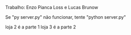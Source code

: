Trabalho: Enzo Pianca Loss e Lucas Brunow

Se "py server.py" não funcionar, tente "python server.py"

loja 2 é a parte 1
loja 3 é a parte 2
